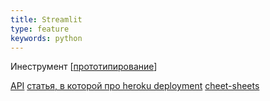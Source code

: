 ```yaml
---
title: Streamlit
type: feature
keywords: python
---
```


Инеструмент [[прототипирование]]

[API](https://docs.streamlit.io/en/stable/api.html)
[статья, в которой про heroku deployment](https://towardsdatascience.com/quickly-build-and-deploy-an-application-with-streamlit-988ca08c7e83)
[cheet-sheets](https://share.streamlit.io/daniellewisdl/streamlit-cheat-sheet/app.py)

[//begin]: # "Autogenerated link references for markdown compatibility"
[прототипирование]: ../lists/прототипирование "Прототипирование"
[//end]: # "Autogenerated link references"